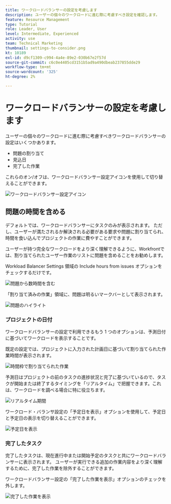 ```yaml
---
title: ワークロードバランサーの設定を考慮します
description: ユーザーの個々のワークロードに進む際に考慮すべき設定を確認します。
feature: Resource Management
type: Tutorial
role: Leader, User
level: Intermediate, Experienced
activity: use
team: Technical Marketing
thumbnail: settings-to-consider.png
kt: 10189
exl-id: d9cf1309-c994-4a4e-89e2-030b67e2f57d
source-git-commit: c6c0e4405cd3151b5ad9a490dbeab237855dde29
workflow-type: tm+mt
source-wordcount: '325'
ht-degree: 2%

---
```


# ワークロードバランサーの設定を考慮します

ユーザーの個々のワークロードに進む際に考慮すべきワークロードバランサーの設定はいくつかあります。

* 問題の割り当て
* 見込日
* 完了した作業


これらのオン/オフは、ワークロードバランサー設定アイコンを使用して切り替えることができます。

![ワークロードバランサー設定アイコン](assets/STC_01.png)

## 問題の時間を含める

デフォルトでは、ワークロードバランサーにタスクのみが表示されます。 ただし、ユーザーが満たされるか解決される必要がある要求や問題に割り当てられ、時間を食い込んでプロジェクトの作業に費やすことができます。

ユーザーが持つ完全なワークロードをより深く理解できるように、Workfrontでは、割り当てられたユーザー作業のリストに問題を含めることをお勧めします。

Workload Balancer Settings 領域の Include hours from issues オプションをチェックするだけです。

![問題から数時間を含む](assets/STC_02.png)

「割り当て済みの作業」領域に、問題は明るいマークバーとして表示されます。

![問題のハイライト](assets/STC_03.png)

### プロジェクトの日付

ワークロードバランサーの設定で利用できるもう 1 つのオプションは、予測日付に基づいてワークロードを表示することです。

既定の設定では、プロジェクトに入力された計画日に基づいて割り当てられた作業時間が表示されます。

![時間枠で割り当てられた作業](assets/STC_04.png)

予測日はプロジェクトの前のタスクの進捗状況と完了に基づいているので、タスクが開始または終了するタイミングを「リアルタイム」で把握できます。これは、ワークロードを調べる場合に特に役立ちます。

![リアルタイム期間](assets/STC_05.png)

ワークロード・バランサ設定の「予定日を表示」オプションを使用して、予定日と予定日の表示を切り替えることができます。

![予定日を表示](assets/STC_06.png)

### 完了したタスク

完了したタスクは、現在進行中または開始予定のタスクと共にワークロードバランサーに表示されます。 ユーザーが実行できる追加の作業内容をより深く理解するために、完了した作業を除外することができます。

ワークロードバランサー設定の「完了した作業を表示」オプションのチェックを外します。

![完了した作業を表示](assets/STC_07.png)
